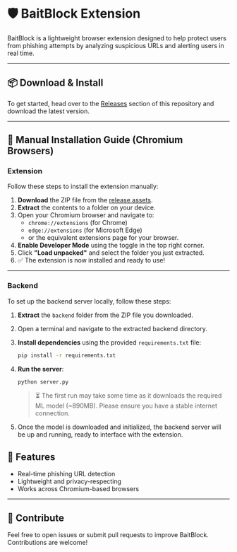# 🛡️ BaitBlock Extension

BaitBlock is a lightweight browser extension designed to help protect users from phishing attempts by analyzing suspicious URLs and alerting users in real time.

---

## 📦 Download & Install

To get started, head over to the [Releases](https://github.com/elecxDev/baitblock/releases) section of this repository and download the latest version.

---

## 🧩 Manual Installation Guide (Chromium Browsers)

### **Extension**
Follow these steps to install the extension manually:

1. **Download** the ZIP file from the [release assets](https://github.com/elecxDev/baitblock/releases).
2. **Extract** the contents to a folder on your device.
3. Open your Chromium browser and navigate to:
   - `chrome://extensions` (for Chrome)
   - `edge://extensions` (for Microsoft Edge)
   - or the equivalent extensions page for your browser.
4. **Enable Developer Mode** using the toggle in the top right corner.
5. Click **"Load unpacked"** and select the folder you just extracted.
6. ✅ The extension is now installed and ready to use!

---

### **Backend**

To set up the backend server locally, follow these steps:

1. **Extract** the `backend` folder from the ZIP file you downloaded.
2. Open a terminal and navigate to the extracted backend directory.
3. **Install dependencies** using the provided `requirements.txt` file:
   ```bash
   pip install -r requirements.txt
   ```
4. **Run the server**:
   ```bash
   python server.py
   ```
   > ⏳ The first run may take some time as it downloads the required ML model (~890MB). Please ensure you have a stable internet connection.

5. Once the model is downloaded and initialized, the backend server will be up and running, ready to interface with the extension.

## 🚀 Features

- Real-time phishing URL detection
- Lightweight and privacy-respecting
- Works across Chromium-based browsers

---

## 🧠 Contribute

Feel free to open issues or submit pull requests to improve BaitBlock. Contributions are welcome!
